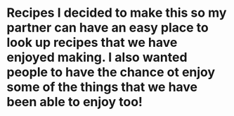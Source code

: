 # Recipes I decided to make this so my partner can have an easy place to look up recipes that we have enjoyed making. I also wanted people to have the chance ot enjoy some of the things that we have been able to enjoy too!
